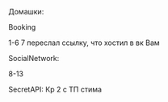 Домашки:

Booking

1-6 
7 переслал ссылку, что хостил в вк Вам


SocialNetwork:

8-13



SecretAPI:
Кр 2 с ТП стима
